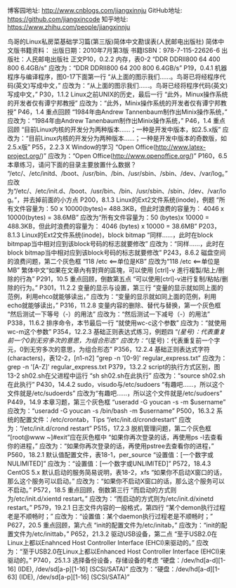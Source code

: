 博客园地址: http://www.cnblogs.com/jiangxinnju
GitHub地址: https://github.com/jiangxincode
知乎地址: https://www.zhihu.com/people/jiangxinnju


鸟哥的Linux私房菜基础学习篇(第三版)简体中文勘误表(人民邮电出版社)
简体中文版书籍资料：
出版日期：2010年7月第3版
书籍ISBN：978-7-115-22626-6
出版社：人民邮电出版社
正文P10，0.2.2 内存，表0-2
“DDR DDRII800 64 400 800 6.4GB/s”
应改为：“DDR DDRII800 64 200 800 6.4GB/s”
P19，0.4.1 机器程序与编译程序，图0-17下面第一行
“从上面的图示我们......。鸟哥已将经程序代码(英文)写成中文，”
应改为：“从上面的图示我们......。鸟哥已经将程序代码(英文)写成中文，”
P30，1.1.2 Linux之前UNIX的历史，最后一行
“此外，Minux操作系统的开发者仅有谭宁邦教授”
应改为：“此外，Minix操作系统的开发者仅有谭宁邦教授”
P46，1.4 重点回顾
“1984年由Andrew Tannenbaum制作出Minix操作系统，”
应改为：“1984年由Andrew Tanenbaum制作出Minix操作系统，”
P46，1.4 重点回顾
“目前Linux内核的开发分为两种版本......；一种是开发中版本，如2.5.x版”
应改为：“目前Linux内核的开发分为两种版本......；一种是开发中版本的奇数版，如2.5.x版”
P55，2.2.3 X Window的学习
“Open Office(http://www.latex-project.org/)”
应改为：“Open Office(http://www.openoffice.org/)”
P160，6.5 本章练习，请问下面的目录主要放置什么数据？
“/etc/、/etc/initd、/boot、/usr/bin、/bin、/usr/sbin、/sbin、/dev、/var/log。”
应改为“/etc/、/etc/init.d、/boot、/usr/bin、/bin、/usr/sbin、/sbin、/dev、/var/log。”，并去掉前面的小方点
P200，8.1.3 Linux的Ext2文件系统(inode)，例题
“所有文件容量为：50 x 10000(bytes)= 488.3KB，但此时浪费的容量为： 4046 x 10000(bytes) = 38.6MB”
应改为“所有文件容量为：50 (bytes)x 10000 = 488.3KB，但此时浪费的容量为： 4046 (bytes) x 10000 = 38.6MB”
P203，8.1.3 Linux的Ext2文件系统(inode)，block bitmap
“同样......，此时在block bitmpap当中相对应到该block号码的标志就要修改”
应改为：“同样......，此时在block bitmap当中相对应到该block号码的标志就要修改”
P243，8.6.2 磁盘空间的浪费问题，第二个灰色框
“118  /etc   <==单位是KB”
应改为“118  /etc   <==单位是MB”
繁体中文“如果在文章內有對齊的區塊，可以使用 [ctrl]-v 進行複製/貼上/刪除的行為”
P291，10.5 重点回顾，倒数第五点
“可以使用[ctrl]-v进行复制/粘帖/删除的行为。”
P301，11.2.2 变量的显示与设置，第三行
“变量的显示就如同上面的范例，利用ehco就能够读出，”
应改为：“变量的显示就如同上面的范例，利用echo就能够读出，”
P316，11.2.8 变量内容的删除、替代与替换，第一个灰色框
“然后测试一下等号（-）的用法”
应改为：“然后测试一下减号（-）的用法”
P338，11.6.2 排序命令，本节最后一行
“就使用wc-c这个参数”
应改为：“就使用wc-m这个参数”
P354，12.2.3 基础正则表达式练习，例题四
“*(星号)：代表重复前一个0到无穷多次的意思，为组合形态”
应改为：“*(星号)：代表重复前一个字元，0到无穷多次的意思，为组合形态”
P356，12.2.4 基础正则表达式字符(characters)，表12-2，[n1-n2]
“grep -n '[0-9]' regular_express.txt”
应改为：grep -n '[A-Z]' regular_express.txt
P379，13.2.2 script的执行方式区别，图13-2 sh02.sh在父进程中运行
“sh sh02.sh在此执行”
应改为：“source sh02.sh在此执行”
P430，14.4.2 sudo，visudo与/etc/sudoers
“有趣吧……，所以这个文件就是/etc/sudoerds”
应改为“有趣吧……，所以这个文件就是/etc/sudoers”
P449，14.9 本章习题，第三个灰色框
“useradd -G youcan -s -m $username”
应改为：“useradd -G youcan -s /bin/bash -m $username”
P500，16.3.2 系统的配置文件：/etc/crontab，Tips
“/etc/init.d/crondrestart”
应改为：“/etc/init.d/crond restart”
P515，17.2.3 脱机管理问题，第二个灰色框
“[root@www ~]#exit”应在灰色框中
“如果你再次登录的话，再使用ps -l去查看你的进程，”
应改为：“如果你再次登录的话，再使用pstree去查看你的进程，”
P560，18.2.1 默认值配置文件，表18-1，per_source
“设置值：[一个数字或NULIMITED]”
应改为：“设置值：[一个数字或UNLIMITED]”
P572，18.4.3 CentOS 5.x 默认启动的服务简易说明，表18-2，xfs
“如果你不启动X窗口的话，那么这个服务可以启动。”
应改为：“如果你不启动X窗口的话，那么这个服务可以不启动。”
P572，18.5 重点回顾，倒数第三行
“而启动的方式则为/etc/init.d/xientd restart。”
应改为：“而启动的方式则为/etc/init.d/xinetd restart。”
P579，19.2.1 日志文件内容的一般格式，第四行
“某个demon执行过程老是不顺畅时；”
应改为：“设置值：某个daemon执行过程老是不顺畅时；”
P627，20.5 重点回顾，第六点
“init的配置文件为/etc/initab，”
应改为：“init的配置文件为/etc/inittab，”
P652，21.3.2 驱动USB设备，第二点
“至于USB2.0在Linux上都以Enahnced Host Controller Interface (EHCI)来驱动的。”
应改为：“至于USB2.0在Linux上都以Enhanced Host Controller Interface (EHCI)来驱动的。”
P740，25.1.3 选择备份设备，存储设备的考虑
“硬盘：/dev/hd[a-d][1-16] (IDE), /dev/sd[a-p][1-16] (SCSI/SATA)”
应改为：“硬盘：/dev/hd[a-d][1-63] (IDE), /dev/sd[a-p][1-16] (SCSI/SATA)”